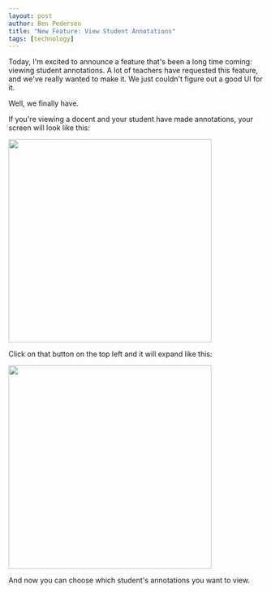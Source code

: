 ```yaml
---
layout: post
author: Ben Pedersen
title: "New Feature: View Student Annotations"
tags: [technology]
---
```

Today, I'm excited to announce a feature that's been a long time coming: viewing student annotations. A lot of teachers have requested this feature, and we've really wanted to make it. We just couldn't figure out a good UI for it.

Well, we finally have.

If you're viewing a docent and your student have made annotations, your screen will look like this:

<img width="400" src="https://docentedu.com/images/student-annotations-1.png" />

Click on that button on the top left and it will expand like this:

<img width="400" src="https://docentedu.com/images/student-annotations-2.png" />

And now you can choose which student's annotations you want to view.
